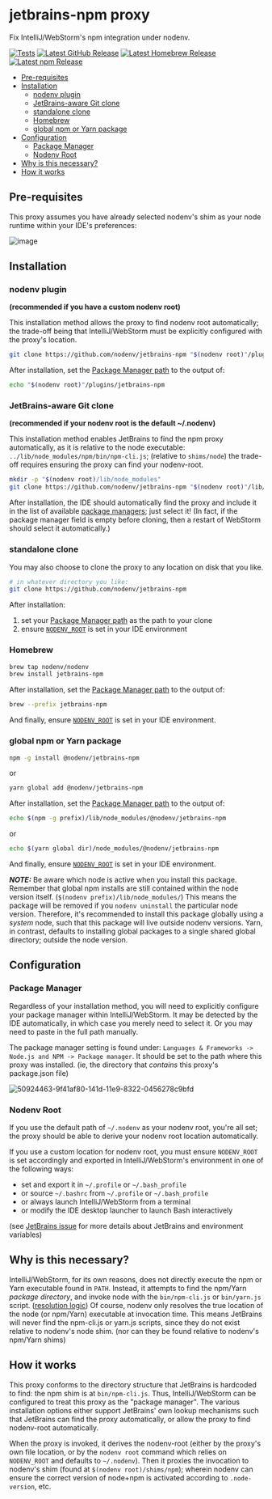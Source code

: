 # jetbrains-npm proxy

Fix IntelliJ/WebStorm's npm integration under nodenv.

[![Tests](https://img.shields.io/github/actions/workflow/status/nodenv/jetbrains-npm/test.yml?label=tests&logo=github)](https://github.com/nodenv/jetbrains-npm/actions/workflows/test.yml)
[![Latest GitHub Release](https://img.shields.io/github/v/release/nodenv/jetbrains-npm?label=github&logo=github&sort=semver)](https://github.com/nodenv/jetbrains-npm/releases/latest)
[![Latest Homebrew Release](<https://img.shields.io/badge/dynamic/regex?label=homebrew-nodenv&logo=homebrew&logoColor=white&url=https%3A%2F%2Fraw.githubusercontent.com%2Fnodenv%2Fhomebrew-nodenv%2Frefs%2Fheads%2Fmain%2FFormula%2Fjetbrains-npm.rb&search=archive%2Frefs%2Ftags%2Fv(%3F%3Cversion%3E%5Cd%2B.*).tar.gz&replace=v%24%3Cversion%3E>)](https://github.com/nodenv/homebrew-nodenv/blob/main/Formula/jetbrains-npm.rb)
[![Latest npm Release](https://img.shields.io/npm/v/@nodenv/jetbrains-npm?logo=npm&logoColor=white)](https://www.npmjs.com/package/@nodenv/jetbrains-npm/v/latest)

<!-- toc -->

- [Pre-requisites](#pre-requisites)
- [Installation](#installation)
  - [nodenv plugin](#nodenv-plugin)
  - [JetBrains-aware Git clone](#jetbrains-aware-git-clone)
  - [standalone clone](#standalone-clone)
  - [Homebrew](#homebrew)
  - [global npm or Yarn package](#global-npm-or-yarn-package)
- [Configuration](#configuration)
  - [Package Manager](#package-manager)
  - [Nodenv Root](#nodenv-root)
- [Why is this necessary?](#why-is-this-necessary)
- [How it works](#how-it-works)

<!-- tocstop -->

## Pre-requisites

This proxy assumes you have already selected nodenv's shim as your node runtime within your IDE's preferences:

![image](https://user-images.githubusercontent.com/119972/50924357-5984e700-141d-11e9-90bc-8d63dcb26287.png)

## Installation

### nodenv plugin

**(recommended if you have a custom nodenv root)**

This installation method allows the proxy to find nodenv root automatically;
the trade-off being that IntelliJ/WebStorm must be explicitly configured with the proxy's location.

```sh
git clone https://github.com/nodenv/jetbrains-npm "$(nodenv root)"/plugins/jetbrains-npm
```

After installation, set the [Package Manager path](#package-manager) to the output of:

```sh
echo "$(nodenv root)"/plugins/jetbrains-npm
```

### JetBrains-aware Git clone

**(recommended if your nodenv root is the default ~/.nodenv)**

This installation method enables JetBrains to find the npm proxy automatically, as it is relative to the node executable: `../lib/node_modules/npm/bin/npm-cli.js`; (relative to `shims/node`)
the trade-off requires ensuring the proxy can find your nodenv-root.

```sh
mkdir -p "$(nodenv root)/lib/node_modules"
git clone https://github.com/nodenv/jetbrains-npm "$(nodenv root)"/lib/node_modules/npm
```

After installation, the IDE should automatically find the proxy and include it in the list of available [package managers](#package-manager); just select it! (In fact, if the package manager field is empty before cloning, then a restart of WebStorm should select it automatically.)

### standalone clone

You may also choose to clone the proxy to any location on disk that you like.

```sh
# in whatever directory you like:
git clone https://github.com/nodenv/jetbrains-npm
```

After installation:

1. set your [Package Manager path](#package-manager) as the path to your clone
2. ensure [`NODENV_ROOT`](#nodenv-root) is set in your IDE environment

### Homebrew

```sh
brew tap nodenv/nodenv
brew install jetbrains-npm
```

After installation, set the [Package Manager path](#package-manager) to the output of:

```sh
brew --prefix jetbrains-npm
```

And finally, ensure [`NODENV_ROOT`](#nodenv-root) is set in your IDE environment.

### global npm or Yarn package

```sh
npm -g install @nodenv/jetbrains-npm
```

or

```sh
yarn global add @nodenv/jetbrains-npm
```

After installation, set the [Package Manager path](#package-manager) to the output of:

```sh
echo $(npm -g prefix)/lib/node_modules/@nodenv/jetbrains-npm
```

or

```sh
echo $(yarn global dir)/node_modules/@nodenv/jetbrains-npm
```

And finally, ensure [`NODENV_ROOT`](#nodenv-root) is set in your IDE environment.

_**NOTE:**_
Be aware which node is active when you install this package.
Remember that global npm installs are still contained within the node version itself. (`$(nodenv prefix)/lib/node_modules/`)
This means the package will be removed if you `nodenv uninstall` the particular node version.
Therefore, it's recommended to install this package globally using a _system_ node, such that this package will live outside nodenv versions.
Yarn, in contrast, defaults to installing global packages to a single shared global directory; outside the node version.

## Configuration

### Package Manager

Regardless of your installation method, you will need to explicitly configure your package manager within IntelliJ/WebStorm.
It may be detected by the IDE automatically, in which case you merely need to select it.
Or you may need to paste in the full path manually.

The package manager setting is found under: `Languages & Frameworks -> Node.js and NPM -> Package manager`.
It should be set to the path where this proxy was installed. (ie, the directory that _contains_ this proxy's package.json file)

![50924463-9f41af80-141d-11e9-8322-0456278c9bfd](https://user-images.githubusercontent.com/119972/50924683-47577880-141e-11e9-9438-e01bac8ad118.png)

### Nodenv Root

If you use the default path of `~/.nodenv` as your nodenv root, you're all set;
the proxy should be able to derive your nodenv root location automatically.

If you use a custom location for nodenv root, you must ensure `NODENV_ROOT` is set accordingly and exported in IntelliJ/WebStorm's environment in one of the following ways:

- set and export it in `~/.profile` or `~/.bash_profile`
- or source `~/.bashrc` from `~/.profile` or `~/.bash_profile`
- or always launch IntelliJ/WebStorm from a terminal
- or modify the IDE desktop launcher to launch Bash interactively

(see [JetBrains issue](https://youtrack.jetbrains.com/issue/IDEABKL-7589) for
more details about JetBrains and environment variables)

## Why is this necessary?

IntelliJ/WebStorm, for its own reasons, does not directly execute the npm or Yarn executable found in `PATH`.
Instead, it attempts to find the npm/Yarn _package directory_, and invoke node with the `bin/npm-cli.js` or `bin/yarn.js` script.
([resolution logic](https://github.com/nodenv/nodenv/pull/129#discussion_r246391978))
Of course, nodenv only resolves the true location of the node (or npm/Yarn) executable at invocation time.
This means JetBrains will never find the npm-cli.js or yarn.js scripts, since they do not exist relative to nodenv's node shim. (nor can they be found relative to nodenv's npm/Yarn shims)

## How it works

This proxy conforms to the directory structure that JetBrains is hardcoded to find: the npm shim is at `bin/npm-cli.js`.
Thus, IntelliJ/WebStorm can be configured to treat this proxy as the "package manager".
The various installation options either support JetBrains' own lookup mechanisms such that JetBrains can find the proxy automatically, or allow the proxy to find nodenv-root automatically.

When the proxy is invoked, it derives the nodenv-root (either by the proxy's own file location, or by the `nodenv root` command which relies on `NODENV_ROOT` and defaults to `~/.nodenv`).
Then it proxies the invocation to nodenv's shim (found at `$(nodenv root)/shims/npm`); wherein nodenv can ensure the correct version of node+npm is activated according to `.node-version`, etc.
